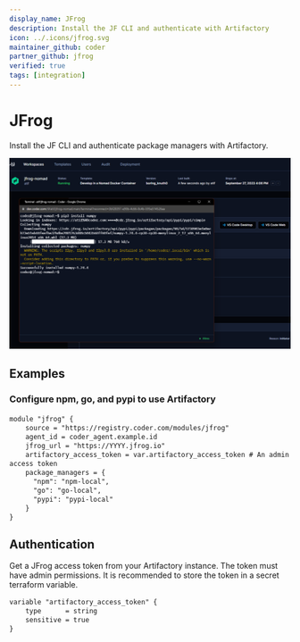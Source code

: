 ```yaml
---
display_name: JFrog
description: Install the JF CLI and authenticate with Artifactory
icon: ../.icons/jfrog.svg
maintainer_github: coder
partner_github: jfrog
verified: true
tags: [integration]
---
```


# JFrog

Install the JF CLI and authenticate package managers with Artifactory.

![JFrog](../.images/jfrog.png)

## Examples

### Configure npm, go, and pypi to use Artifactory

```hcl
module "jfrog" {
    source = "https://registry.coder.com/modules/jfrog"
    agent_id = coder_agent.example.id
    jfrog_url = "https://YYYY.jfrog.io"
    artifactory_access_token = var.artifactory_access_token # An admin access token
    package_managers = {
      "npm": "npm-local",
      "go": "go-local",
      "pypi": "pypi-local"
    }
}
```

## Authentication

Get a JFrog access token from your Artifactory instance. The token must have admin permissions. It is recommended to store the token in a secret terraform variable.

```hcl
variable "artifactory_access_token" {
    type      = string
    sensitive = true
}
```
